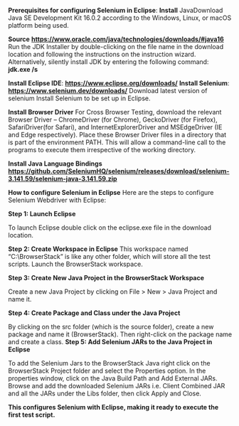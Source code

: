 
**Prerequisites for configuring Selenium in Eclipse**:
**Install** JavaDownload Java SE Development Kit 16.0.2 according to the Windows, Linux, or macOS platform being used.

**Source**
**https://www.oracle.com/java/technologies/downloads/#java16**
Run the JDK Installer by double-clicking on the file name in the download location and following the instructions on the instruction wizard. Alternatively, silently install JDK by entering the following command:
**jdk.exe /s**

**Install Eclipse IDE**:
**https://www.eclipse.org/downloads/**
**Install Selenium**:
**https://www.selenium.dev/downloads/**
Download latest version of selenium
Install Selenium to be set up in Eclipse.

**Install Browser Driver**
For Cross Browser Testing, download the relevant Browser Driver – ChromeDriver (for Chrome), GeckoDriver (for Firefox), SafariDriver(for Safari), and InternetExplorerDriver and MSEdgeDriver (IE and Edge respectively). Place these Browser Driver files in a directory that is part of the environment PATH. This will allow a command-line call to the programs to execute them irrespective of the working directory.

**Install Java Language Bindings**
**https://github.com/SeleniumHQ/selenium/releases/download/selenium-3.141.59/selenium-java-3.141.59.zip**

**How to configure Selenium in Eclipse**
Here are the steps to configure Selenium Webdriver with Eclipse:

**Step 1: Launch Eclipse**

To launch Eclipse double click on the eclipse.exe file in the download location.

**Step 2: Create Workspace in Eclipse**
This workspace named “C:\BrowserStack” is like any other folder, which will store all the test scripts. Launch the BrowserStack workspace.

**Step 3: Create New Java Project in the BrowserStack Workspace**

Create a new Java Project by clicking on File > New > Java Project and name it.

**Step 4: Create Package and Class under the Java Project** 

By clicking on the src folder (which is the source folder), create a new package and name it (BrowserStack). Then right-click on the package name and create a class. 
**Step 5: Add Selenium JARs to the Java Project in Eclipse**

To add the Selenium Jars to the BrowserStack Java right click on the BrowserStack Project folder and select the Properties option. In the properties window, click on the Java Build Path and Add External JARs. Browse and add the downloaded Selenium JARs i.e. Client Combined JAR and all the JARs under the Libs folder, then click Apply and Close.

**This configures Selenium with Eclipse, making it ready to execute the first test script.**
